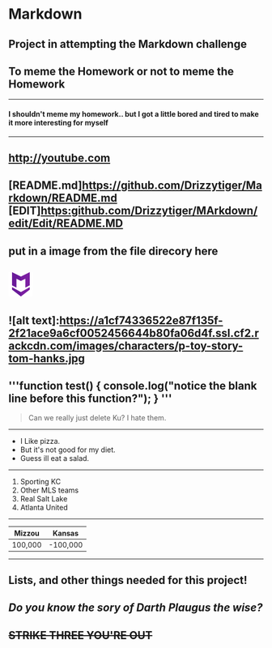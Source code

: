 # Markdown
Project in attempting the Markdown challenge
---
## To meme the Homework or not to meme the Homework
---
#### I shouldn't meme my homework.. but I got a little bored and tired to make it more interesting for myself
---
<http://youtube.com>
---
[README.md]<https://github.com/Drizzytiger/Markdown/README.md>
[EDIT]<https:github.com/Drizzytiger/MArkdown/edit/Edit/README.MD>
---
put in a image from the file direcory here
---
![alt text](https://github.com/adam-p/markdown-here/raw/master/src/common/images/icon48.png "Logo Title Text 1")
---
![alt text]:https://a1cf74336522e87f135f-2f21ace9a6cf0052456644b80fa06d4f.ssl.cf2.rackcdn.com/images/characters/p-toy-story-tom-hanks.jpg
---
'''function test() {
  console.log("notice the blank line before this function?");
}
'''
---
> Can we really just delete Ku? 
> I hate them.
---
* I Like pizza.
* But it's not good for my diet.
* Guess ill eat a salad.
---
1. Sporting KC
2. Other MLS teams
3. Real Salt Lake
4. Atlanta United
---
| Mizzou | Kansas |
|--------|--------|
|100,000 |-100,000|
---
**Lists, and other things needed for this project!**
---
*Do you know the sory of Darth Plaugus the wise?*
---
~~STRIKE THREE YOU'RE OUT~~
---

